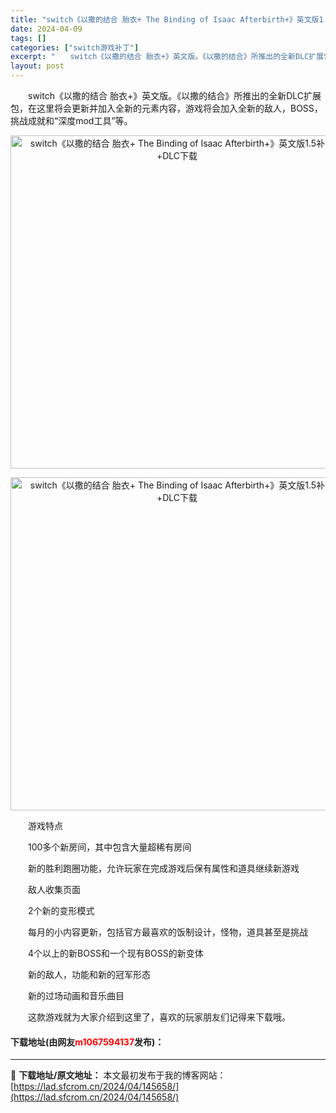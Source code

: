 ```yaml
---
title: "switch《以撒的结合 胎衣+ The Binding of Isaac Afterbirth+》英文版1.5补丁+DLC下载"
date: 2024-04-09
tags: []
categories: ["switch游戏补丁"]
excerpt: "　　switch《以撒的结合 胎衣+》英文版。《以撒的结合》所推出的全新DLC扩展包，在这里将会更新并加入全新的元素内容，游戏将会加入全新的敌人，BOSS，挑战成就和&ldquo;深度mod工具&rdquo;等。 　　游戏特点 　　100多个新房间，其中包含大量超稀有房间 　　新的胜利跑圈功能，允许&hellip;"
layout: post
---
```


 <p>　　switch《以撒的结合 胎衣+》英文版。《以撒的结合》所推出的全新DLC扩展包，在这里将会更新并加入全新的元素内容，游戏将会加入全新的敌人，BOSS，挑战成就和&ldquo;深度mod工具&rdquo;等。</p> <p align="center"><img align="" border="0" src="https://lad.sfcrom.cn/wp-content/uploads/2024/04/20240409_66153945a2630.webp" width="533" alt="switch《以撒的结合 胎衣+ The Binding of Isaac Afterbirth+》英文版1.5补丁+DLC下载" /></p> <p align="center"><img align="" border="0" src="https://lad.sfcrom.cn/wp-content/uploads/2024/04/20240409_661539460e4c2.webp" width="533" alt="switch《以撒的结合 胎衣+ The Binding of Isaac Afterbirth+》英文版1.5补丁+DLC下载" /></p> <p>　　游戏特点</p> <p>　　100多个新房间，其中包含大量超稀有房间</p> <p>　　新的胜利跑圈功能，允许玩家在完成游戏后保有属性和道具继续新游戏</p> <p>　　敌人收集页面</p> <p>　　2个新的变形模式</p> <p>　　每月的小内容更新，包括官方最喜欢的饭制设计，怪物，道具甚至是挑战</p> <p>　　4个以上的新BOSS和一个现有BOSS的新变体</p> <p>　　新的敌人，功能和新的冠军形态</p> <p>　　新的过场动画和音乐曲目</p> <p>　　这款游戏就为大家介绍到这里了，喜欢的玩家朋友们记得来下载哦。</p> <p><h4>下载地址(由网友<font color="red">m1067594137</font>发布)：</h4></p> 

---
📖 **下载地址/原文地址：** 本文最初发布于我的博客网站：[https://lad.sfcrom.cn/2024/04/145658/](https://lad.sfcrom.cn/2024/04/145658/)
